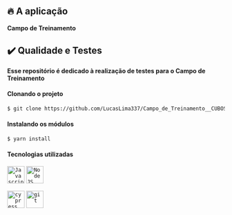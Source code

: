 ## :fire: A aplicação

__Campo de Treinamento__

## :heavy_check_mark: Qualidade e Testes

__Esse repositório é dedicado à realização de testes para o Campo de Treinamento__

#### Clonando o projeto
```sh
$ git clone https://github.com/LucasLima337/Campo_de_Treinamento__CUBOS.git
```

#### Instalando os módulos
```sh
$ yarn install
```

#### Tecnologias utilizadas

<code><img height="40" src="https://cdn1.iconfinder.com/data/icons/development-2-yellow/60/30_-Javascript-_development_coding_programming_code-128.png" alt="Javascript"/></code>
<code><img height="40" src="https://cdn3.iconfinder.com/data/icons/logos-and-brands-adobe/512/233_Node_Js-128.png" alt="NodeJS"/></code>

<code><img height="40" src="https://encrypted-tbn0.gstatic.com/images?q=tbn:ANd9GcQ3kNpSdUYDgx_yR5i_5vWo0alNc8jX5nbwm-Tr772b4NW_MmWQ_nvXHh2Fgn2BY1hRgzg&usqp=CAU" alt="cypress"/></code>
<code><img height="40" src="https://cdn3.iconfinder.com/data/icons/social-media-2169/24/social_media_social_media_logo_git-128.png" alt="git"/></code>
